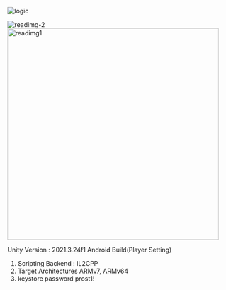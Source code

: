 
![logic](https://github.com/2023-ICCAS-Prost-Obesity-Treatment/Prost_Game/assets/92504386/ebd47f34-ccf5-4783-a846-a50c88c062d7)


![readimg-2](https://github.com/2023-ICCAS-Prost-Obesity-Treatment/Prost_Game/assets/92504386/527d7aa0-3c2e-44cf-9eff-beda8afc0ffd)
<img width="477" alt="readimg1" src="https://github.com/2023-ICCAS-Prost-Obesity-Treatment/Prost_Game/assets/92504386/90dd5786-df31-445d-bc34-c09b69ce0dc4">







Unity Version : 2021.3.24f1
Android Build(Player Setting)
1. Scripting Backend : IL2CPP
2. Target Architectures
    ARMv7, ARMv64
3. keystore password
   prost1!
